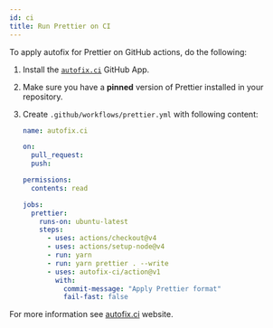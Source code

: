 ```yaml
---
id: ci
title: Run Prettier on CI
---
```


To apply autofix for Prettier on GitHub actions, do the following:

1. Install the [`autofix.ci`](https://github.com/apps/autofix-ci/) GitHub App.
1. Make sure you have a **pinned** version of Prettier installed in your repository.
1. Create `.github/workflows/prettier.yml` with following content:

   ```yaml title=".github/workflows/prettier.yml"
   name: autofix.ci

   on:
     pull_request:
     push:

   permissions:
     contents: read

   jobs:
     prettier:
       runs-on: ubuntu-latest
       steps:
         - uses: actions/checkout@v4
         - uses: actions/setup-node@v4
         - run: yarn
         - run: yarn prettier . --write
         - uses: autofix-ci/action@v1
           with:
             commit-message: "Apply Prettier format"
             fail-fast: false
   ```

For more information see [autofix.ci](https://autofix.ci/) website.
